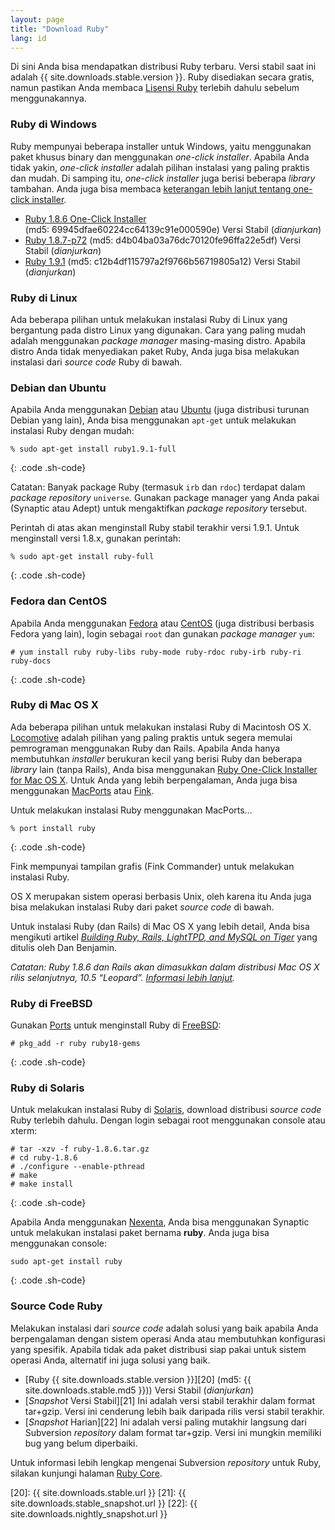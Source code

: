 ```yaml
---
layout: page
title: "Download Ruby"
lang: id
---
```


Di sini Anda bisa mendapatkan distribusi Ruby terbaru. Versi stabil saat
ini adalah {{ site.downloads.stable.version }}. Ruby disediakan secara gratis,
namun pastikan Anda membaca [Lisensi Ruby][1] terlebih dahulu sebelum
menggunakannya.

### Ruby di Windows

Ruby mempunyai beberapa installer untuk Windows, yaitu menggunakan paket
khusus binary dan menggunakan *one-click installer*. Apabila Anda tidak
yakin, *one-click installer* adalah pilihan instalasi yang paling
praktis dan mudah. Di samping itu, *one-click installer* juga berisi
beberapa *library* tambahan. Anda juga bisa membaca [keterangan lebih
lanjut tentang one-click installer][2].

* [Ruby 1.8.6 One-Click Installer][3]
  (md5:&nbsp;69945dfae60224cc64139c91e000590e) Versi Stabil (*dianjurkan*)
* [Ruby 1.8.7-p72][4] (md5:&nbsp;d4b04ba03a76dc70120fe96ffa22e5df) Versi
  Stabil (*dianjurkan*)
* [Ruby 1.9.1][5] (md5:&nbsp;c12b4df115797a2f9766b56719805a12) Versi Stabil
  (*dianjurkan*)

### Ruby di Linux

Ada beberapa pilihan untuk melakukan instalasi Ruby di Linux yang
bergantung pada distro Linux yang digunakan. Cara yang paling mudah
adalah menggunakan *package manager* masing-masing distro. Apabila
distro Anda tidak menyediakan paket Ruby, Anda juga bisa melakukan
instalasi dari *source code* Ruby di bawah.

### Debian dan Ubuntu

Apabila Anda menggunakan [Debian][6] atau [Ubuntu][7] (juga distribusi
turunan Debian yang lain), Anda bisa menggunakan `apt-get` untuk
melakukan instalasi Ruby dengan mudah:

    % sudo apt-get install ruby1.9.1-full
{: .code .sh-code}

Catatan: Banyak package Ruby (termasuk `irb` dan `rdoc`) terdapat dalam
*package repository* `universe`. Gunakan package manager yang Anda pakai
(Synaptic atau Adept) untuk mengaktifkan *package repository* tersebut.

Perintah di atas akan menginstall Ruby stabil terakhir versi 1.9.1.
Untuk menginstall versi 1.8.x, gunakan perintah:

    % sudo apt-get install ruby-full
{: .code .sh-code}

### Fedora dan CentOS

Apabila Anda menggunakan [Fedora][8] atau [CentOS][9] (juga distribusi
berbasis Fedora yang lain), login sebagai `root` dan gunakan *package
manager* `yum`\:

    # yum install ruby ruby-libs ruby-mode ruby-rdoc ruby-irb ruby-ri ruby-docs
{: .code .sh-code}

### Ruby di Mac OS X

Ada beberapa pilihan untuk melakukan instalasi Ruby di Macintosh OS X.
[Locomotive][10] adalah pilihan yang paling praktis untuk segera memulai
pemrograman menggunakan Ruby dan Rails. Apabila Anda hanya membutuhkan
*installer* berukuran kecil yang berisi Ruby dan beberapa *library* lain
(tanpa Rails), Anda bisa menggunakan [Ruby One-Click Installer for Mac
OS X][11]. Untuk Anda yang lebih berpengalaman, Anda juga bisa
menggunakan [MacPorts][12] atau [Fink][13].

Untuk melakukan instalasi Ruby menggunakan MacPorts…

    % port install ruby
{: .code .sh-code}

Fink mempunyai tampilan grafis (Fink Commander) untuk melakukan
instalasi Ruby.

OS X merupakan sistem operasi berbasis Unix, oleh karena itu Anda juga
bisa melakukan instalasi Ruby dari paket *source code* di bawah.

Untuk instalasi Ruby (dan Rails) di Mac OS X yang lebih detail, Anda
bisa mengikuti artikel [*Building Ruby, Rails, LightTPD, and MySQL on
Tiger*][14] yang ditulis oleh Dan Benjamin.

*Catatan: Ruby 1.8.6 dan Rails akan dimasukkan dalam distribusi Mac OS X
rilis selanjutnya, 10.5 “Leopard”. [Informasi lebih lanjut][15].*

### Ruby di FreeBSD

Gunakan [Ports][16] untuk menginstall Ruby di [FreeBSD][17]\:

    # pkg_add -r ruby ruby18-gems
{: .code .sh-code}

### Ruby di Solaris

Untuk melakukan instalasi Ruby di [Solaris][18], download distribusi
*source code* Ruby terlebih dahulu. Dengan login sebagai root
menggunakan console atau xterm:

    # tar -xzv -f ruby-1.8.6.tar.gz
    # cd ruby-1.8.6
    # ./configure --enable-pthread
    # make
    # make install
{: .code .sh-code}

Apabila Anda menggunakan [Nexenta][19], Anda bisa menggunakan Synaptic
untuk melakukan instalasi paket bernama **ruby**. Anda juga bisa
menggunakan console:

    sudo apt-get install ruby
{: .code .sh-code}

### Source Code Ruby

Melakukan instalasi dari *source code* adalah solusi yang baik apabila
Anda berpengalaman dengan sistem operasi Anda atau membutuhkan
konfigurasi yang spesifik. Apabila tidak ada paket distribusi siap pakai
untuk sistem operasi Anda, alternatif ini juga solusi yang baik.

* [Ruby {{ site.downloads.stable.version }}][20]
  (md5:&nbsp;{{ site.downloads.stable.md5 }})) Versi Stabil (*dianjurkan*)
* [*Snapshot* Versi Stabil][21] Ini adalah versi stabil terakhir dalam
  format tar+gzip. Versi ini cenderung lebih baik daripada rilis versi
  stabil terakhir.
* [*Snapshot* Harian][22] Ini adalah versi paling mutakhir langsung dari
  Subversion *repository* dalam format tar+gzip. Versi ini mungkin
  memiliki bug yang belum diperbaiki.

Untuk informasi lebih lengkap mengenai Subversion *repository* untuk
Ruby, silakan kunjungi halaman [Ruby Core](/id/community/ruby-core/).



[1]: http://www.ruby-lang.org/en/about/license.txt 
[2]: http://rubyinstaller.rubyforge.org/wiki/wiki.pl?RubyInstaller 
[3]: http://rubyforge.org/frs/download.php/47082/ruby186-27_rc2.exe 
[4]: ftp://ftp.ruby-lang.org/pub/ruby/binaries/mswin32/ruby-1.8.7-p72-i386-mswin32.zip "Binary saja"
[5]: ftp://ftp.ruby-lang.org//pub/ruby/binaries/mswin32/ruby-1.9.1-p376-i386-mswin32.zip "Binary saja"
[6]: http://www.debian.org 
[7]: http://www.ubuntu.com 
[8]: http://fedoraproject.org/ 
[9]: http://www.centos.org/ 
[10]: http://locomotive.raaum.org/ 
[11]: http://rubyosx.rubyforge.org/ 
[12]: http://www.macports.org/ 
[13]: http://fink.sourceforge.net/ 
[14]: http://hivelogic.com/articles/2005/12/01/ruby_rails_lighttpd_mysql_tiger 
[15]: http://weblog.rubyonrails.org/2006/8/7/ruby-on-rails-will-ship-with-os-x-10-5-leopard 
[16]: http://www.freebsd.org/ports/ 
[17]: http://www.freebsd.org/ 
[18]: http://www.sun.com/software/solaris/ 
[19]: http://www.gnusolaris.org/ 
[20]: {{ site.downloads.stable.url }}
[21]: {{ site.downloads.stable_snapshot.url }}
[22]: {{ site.downloads.nightly_snapshot.url }}
